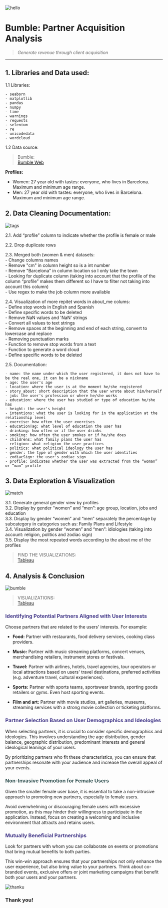 
![hello](https://cdn.prod.website-files.com/63f6e52346a353ca1752970e/6440bf1a87dd9331e54024e7_study-cover-bumble.jpeg)

# Bumble: Partner Acquisition Analysis
> _Generate revenue through client acquisition_
----

## 1. Libraries and Data used:
1.1 Libraries: <br>
    
    - seaborn 
    - matplotlib 
    - pandas
    - numpy
    - time
    - warnings
    - requests 
    - selenium
    - re
    - unicodedata
    - wordcloud 
    
1.2 Data source: 
> Bumble:<br> [Bumble Web](https://fr1.bumble.com/get-started)


**Profiles:**
- Women: 27 year old with tastes: everyone, who lives in Barcelona. Maximum and minimum age range.
- Men: 27 year old with tastes: everyone, who lives in Barcelona. Maximum and minimum age range.
    

## 2. Data Cleaning Documentation: 
![tags](https://res.cloudinary.com/apartmentlist/image/fetch/f_auto,q_auto,t_renter_life_article/https://images.ctfassets.net/jeox55pd4d8n/7LmVkTOXPiCFRLBFiCk96K/dfd4f69f0b3b54e88d2bbb168d6186f0/Press_Date_Interest_Badges_US__Sourced_2.4.22___1_.png)

2.1. Add “profile” column to indicate whether the profile is female or male <br>

2.2. Drop duplicate rows <br>

2.3. Merged both (women & men) datasets: <br>
    - Change columns names <br>
    - Remove "cm" in column height so is a int number <br>
    - Remove "Barcelona" in column location so I only take the town <br>
    - Looking for duplicate column (taking into account that the profile of the column “profile” makes them different so I have to filter not taking into account this column) <br>
    - Use regex to make the job column more available <br>

2.4. Visualization of more repitet words in about_me colums: <br>
    - Define stop words in English and Spanish <br>
    - Define specific words to be deleted <br>
    - Remove NaN values and 'NaN' strings <br>
    - Convert all values to text strings <br>
    - Remove spaces at the beginning and end of each string, convert to lowercase and replace <br>
    - Removing punctuation marks <br>
    - Function to remove stop words from a text <br>
    - Function to generate a word cloud <br>
    - Define specific words to be deleted <br>

2.5. Documentation:

    - name: the name under which the user registered, it does not have to be the real one, it can be a nickname 
    - age: the user's age
    - location: where the user is at the moment he/she registered
    - story_about: short description that the user wrote about him/herself 
    - job: the user's profession or where he/she works 
    - education: where the user has studied or type of education he/she has
    - height: the user's height 
    - intentions: what the user is looking for in the application at the relationship level 
    - exercise: how often the user exercises    
    - educationTag: what level of education the user has 
    - drinking: how often or if the user drinks    
    - smoking: how often the user smokes or if he/she does 
    - childrens: what family plans the user has 
    - religion: what religion the user practices  
    - politics: what political ideology the user has  
    - gender: the type of gender with which the user identifies       
    - zodiacSign: the user's zodiac sign
    - profile: indicates whether the user was extracted from the “woman” or “man” profile

## 3. Data Exploration & Visualization
![match](https://techcrunch.com/wp-content/uploads/2022/11/Compliments-Press-Image.png?w=1024)

3.1. Generate general gender view by profiles <br>
3.2. Display by gender “women” and “men”: age group, location, jobs and education <br>
3.3. Display by gender “women” and “men” separately the percentage by subcategory in categories such as: Family Plans and Lifestyle <br>
3.4. Visualization by gender “women” and “men”: idiologies (taking into account: religion, politics and zodiac sign) <br>
3.5. Display the most repeated words according to the about me of the profiles <br>
> FIND THE VISUALIZATIONS:<br> [Tableau](https://public.tableau.com/app/profile/roraima.chavez/viz/bumble/bumble?publish=yes)



## 4. Analysis & Conclusion
![bumble](https://bumble-buzz.com/wp-content/uploads/2024/04/relaunch-bumble.png?w=628&h=460&crop=1.jpeg)
> VISUALIZATIONS:<br> [Tableau](https://public.tableau.com/app/profile/roraima.chavez/viz/bumble/bumble?publish=yes)

### <span style="color:darkslateblue"> Identifying Potential Partners Aligned with User Interests </span>

Choose partners that are related to the users' interests. For example:

- **Food:** Partner with restaurants, food delivery services, cooking class providers.

- **Music:** Partner with music streaming platforms, concert venues, merchandising retailers, instrument stores or festivals. 

- **Travel:** Partner with airlines, hotels, travel agencies, tour operators or local attractions based on users' travel destinations, preferred activities (e.g. adventure travel, cultural experiences).

- **Sports:** Partner with sports teams, sportswear brands, sporting goods retailers or gyms. Even host sporting events. 

- **Film and art:** Partner with movie studios, art galleries, museums, streaming services with a strong movie collection or ticketing platforms.


### <span style="color:darkslateblue"> Partner Selection Based on User Demographics and Ideologies </span>

When selecting partners, it is crucial to consider specific demographics and ideologies. This involves understanding the age distribution, gender balance, geographic distribution, predominant interests and general ideological leanings of your users. 

By prioritizing partners who fit these characteristics, you can ensure that partnerships resonate with your audience and increase the overall appeal of your events.


### <span style="color:darkslategrey"> Non-Invasive Promotion for Female Users </span>

Given the smaller female user base, it is essential to take a non-intrusive approach to promoting new partners, especially to female users. 

Avoid overwhelming or discouraging female users with excessive promotion, as this may hinder their willingness to participate in the application. Instead, focus on creating a welcoming and inclusive environment that attracts and retains users.


### <span style="color:darkslateblue"> Mutually Beneficial Partnerships </span>

Look for partners with whom you can collaborate on events or promotions that bring mutual benefits to both parties. 

This win-win approach ensures that your partnerships not only enhance the user experience, but also bring value to your partners. Think about co-branded events, exclusive offers or joint marketing campaigns that benefit both your users and your partners.


![thanku](https://team.bumble.com/social-sharing.jpg)
### Thank you!

